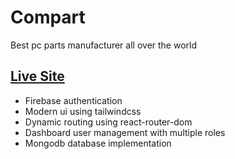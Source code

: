# Compart

Best pc parts manufacturer all over the world

## [Live Site](https://icompart.web.app/)

- Firebase authentication
- Modern ui using tailwindcss
- Dynamic routing using react-router-dom
- Dashboard user management with multiple roles
- Mongodb database implementation

